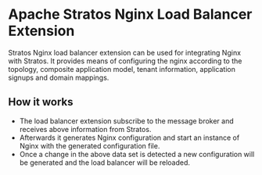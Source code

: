 # Apache Stratos Nginx Load Balancer Extension

Stratos Nginx load balancer extension can be used for integrating Nginx with Stratos. It provides means of
configuring the nginx according to the topology, composite application model, tenant information, application
signups and domain mappings.

## How it works
* The load balancer extension subscribe to the message broker and receives above information from Stratos.
* Afterwards it generates Nginx configuration and start an instance of Nginx with the generated configuration file.
* Once a change in the above data set is detected a new configuration will be generated and the load balancer will be reloaded.